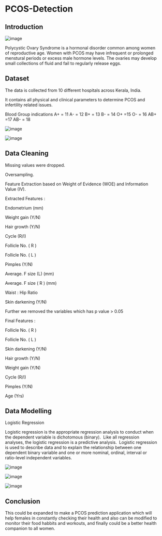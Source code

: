 # PCOS-Detection

## Introduction

![image](https://user-images.githubusercontent.com/71822090/128054271-9ab7e120-dde0-4160-957d-84cb1d338fba.png)


Polycystic Ovary Syndrome is a hormonal disorder common among women of reproductive age. Women with PCOS may have infrequent or prolonged menstural periods or excess male hormone levels. The ovaries may develop  small collections of fluid and fail to regularly release eggs.

## Dataset

The data is collected from 10 different hospitals across Kerala, India.

It contains all physical and clinical parameters to determine PCOS and infertility related issues.

Blood Group indications 
      A+ = 11
      A- = 12
      B+ = 13
      B- = 14
      O+ =15
      O- = 16
      AB+ =17
      AB- = 18
      
![image](https://user-images.githubusercontent.com/71822090/128052774-06a0d24e-39fa-46ee-8cb3-9e482f316a2d.png)

![image](https://user-images.githubusercontent.com/71822090/128052817-7fc168da-56c3-4ae2-a389-ce4029cf99e5.png)


## Data Cleaning

Missing values were dropped.

Oversampling.

Feature Extraction based on Weight of Evidence (WOE) and Information Value (IV).

Extracted Features :

Endometrium (mm)

Weight gain (Y/N)

Hair growth (Y/N)

Cycle (R/I)

Follicle No. ( R )

Follicle No. ( L )

Pimples (Y/N)

Average. F size (L) (mm)

Average. F size ( R )  (mm)

Waist : Hip Ratio

Skin darkening (Y/N)

Further we removed the variables which has  p value > 0.05

Final Features :

Follicle No. ( R )

Follicle No. ( L )

Skin darkening (Y/N)

Hair growth (Y/N)

Weight gain (Y/N)

Cycle (R/I)

Pimples (Y/N)

Age (Yrs)

## Data Modelling

Logistic Regression

Logistic regression is the appropriate regression analysis to conduct when the dependent variable is dichotomous (binary).  Like all regression analyses, the logistic regression is a predictive analysis.  Logistic regression is used to describe data and to explain the relationship between one dependent binary variable and one or more nominal, ordinal, interval or ratio-level independent variables.

![image](https://user-images.githubusercontent.com/71822090/128053999-c604712d-ff4f-42e8-beec-d5c2c02ac83c.png)


![image](https://user-images.githubusercontent.com/71822090/128054039-bf284155-50d1-48aa-8c5c-646449fca795.png)


![image](https://user-images.githubusercontent.com/71822090/128054080-83dd564b-c982-4109-877e-36d7065c9fa0.png)

## Conclusion

This could be expanded to make a PCOS prediction application which will help females in constantly checking their health and also can be modified to monitor their food habbits and workouts, and finally could be a better health companion to all women.



